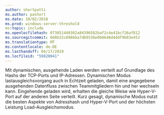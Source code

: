 ```yaml
---
author: shortpatti
ms.author: pashort
ms.date: 10/02/2018
ms.prod: windows-server-threshold
ms:topic: include
ms.openlocfilehash: 073851440302a84396582baf2c4e41bcf26af812
ms.sourcegitcommit: 0d0b32c8986ba7db9536e0b8648d4ddf9b03e452
ms.translationtype: MT
ms.contentlocale: de-DE
ms.lasthandoff: 04/17/2019
ms.locfileid: "59820041"
---
```

Mit dynamischen, ausgehende Laden werden verteilt auf Grundlage des Hashs der TCP-Ports und IP-Adressen. Dynamischen Modus lastausgleichsvorgang auch in Echtzeit geladen, damit eine angegebene ausgehenden Datenfluss zwischen Teammitgliedern hin und her wechseln kann. Eingehende geladen wird, erhalten die gleiche Weise wie Hyper-V-Port auf der anderen Seite verteilt. Kurz gesagt, dynamische Modus nutzt die besten Aspekte von Adresshash und Hyper-V-Port und der höchsten Leistung Load-Ausgleichsmodus. 

